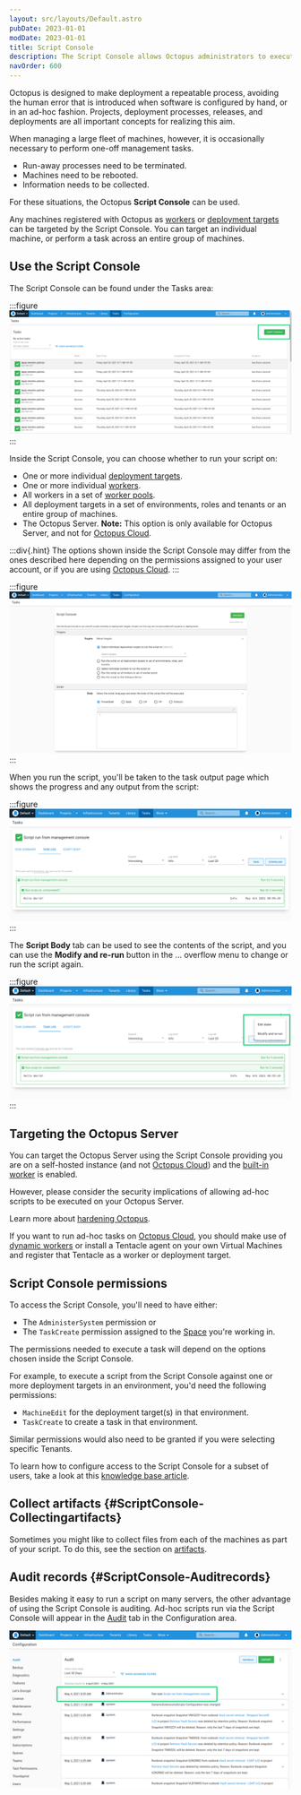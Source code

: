 ```yaml
---
layout: src/layouts/Default.astro
pubDate: 2023-01-01
modDate: 2023-01-01
title: Script Console
description: The Script Console allows Octopus administrators to execute scripts and perform administrative tasks on workers and deployment targets as groups or individuals.
navOrder: 600
---
```


Octopus is designed to make deployment a repeatable process, avoiding the human error that is introduced when software is configured by hand, or in an ad-hoc fashion. Projects, deployment processes, releases, and deployments are all important concepts for realizing this aim.

When managing a large fleet of machines, however, it is occasionally necessary to perform one-off management tasks.

- Run-away processes need to be terminated.
- Machines need to be rebooted.
- Information needs to be collected.

For these situations, the Octopus **Script Console** can be used.

Any machines registered with Octopus as [workers](/docs/infrastructure/workers/) or [deployment targets](/docs/infrastructure/deployment-targets) can be targeted by the Script Console. You can target an individual machine, or perform a task across an entire group of machines.

## Use the Script Console

The Script Console can be found under the Tasks area:

:::figure
![](/docs/administration/managing-infrastructure/images/tasks-script-console-button.png "width=500")
:::

Inside the Script Console, you can choose whether to run your script on:
- One or more individual [deployment targets](/docs/infrastructure/deployment-targets).
- One or more individual [workers](/docs/infrastructure/workers).
- All workers in a set of [worker pools](/docs/infrastructure/workers/worker-pools).
- All deployment targets in a set of environments, roles and tenants or an entire group of machines.
- The Octopus Server. **Note:** This option is only available for Octopus Server, and not for [Octopus Cloud](/docs/octopus-cloud).

:::div{.hint}
The options shown inside the Script Console may differ from the ones described here depending on the permissions assigned to your user account, or if you are using [Octopus Cloud](/docs/octopus-cloud).
:::

:::figure
![](/docs/administration/managing-infrastructure/images/inside-script-console.png "width=500")
:::

When you run the script, you'll be taken to the task output page which shows the progress and any output from the script:

:::figure
![](/docs/administration/managing-infrastructure/images/script-console-task-log.png "width=500")
:::

The **Script Body** tab can be used to see the contents of the script, and you can use the **Modify and re-run** button in the ... overflow menu to change or run the script again.

:::figure
![](/docs/administration/managing-infrastructure/images/script-console-modify-rerun.png "width=500")
:::

## Targeting the Octopus Server

You can target the Octopus Server using the Script Console providing you are on a self-hosted instance (and not [Octopus Cloud](/docs/octopus-cloud/)) and the [built-in worker](/docs/infrastructure/workers/built-in-worker) is enabled.

However, please consider the security implications of allowing ad-hoc scripts to be executed on your Octopus Server.

Learn more about [hardening Octopus](/docs/security/hardening-octopus).

If you want to run ad-hoc tasks on [Octopus Cloud](/docs/octopus-cloud/), you should make use of [dynamic workers](/docs/infrastructure/workers/dynamic-worker-pools) or install a Tentacle agent on your own Virtual Machines and register that Tentacle as a worker or deployment target.

## Script Console permissions

To access the Script Console, you'll need to have either:
- The `AdministerSystem` permission or 
- The `TaskCreate` permission assigned to the [Space](/docs/administration/spaces) you're working in.

The permissions needed to execute a task will depend on the options chosen inside the Script Console.

For example, to execute a script from the Script Console against one or more deployment targets in an environment, you'd need the following permissions:

- `MachineEdit` for the deployment target(s) in that environment.
- `TaskCreate` to create a task in that environment.

Similar permissions would also need to be granted if you were selecting specific Tenants.

To learn how to configure access to the Script Console for a subset of users, take a look at this [knowledge base article](https://help.octopus.com/t/permissions-required-for-script-console-access-only/24790/).

## Collect artifacts {#ScriptConsole-Collectingartifacts}

Sometimes you might like to collect files from each of the machines as part of your script. To do this, see the section on [artifacts](/docs/projects/deployment-process/artifacts).

## Audit records {#ScriptConsole-Auditrecords}

Besides making it easy to run a script on many servers, the other advantage of using the Script Console is auditing. Ad-hoc scripts run via the Script Console will appear in the [Audit](/docs/security/users-and-teams/auditing) tab in the Configuration area.

![](/docs/administration/managing-infrastructure/images/script-console-audit.png "width=500")
